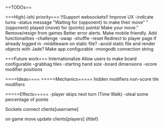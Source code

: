 

==TODOs==

===High(-ish) priority===
!!Support websockets!!
Improve UX
	-indicate turns
	-status message
		"Waiting for {opponent} to make their move"
		"{opponent} played {move} for {points} points! Make your move."
Remove/resign from games
Better error alerts.
Make mobile friendly.
Add functionalities
	-challenge
	-swap
	-shuffle
	-reset
Redirect to player page if already logged in
	-middleware on static file?
	-avoid static file and render objects with Jade?
Make app configurable
	-mongodb connection string

===Future work===
Internationalize
Allow users to make board configurable
	-grabbag tiles
	-starting hand size
	-board dimensions
	-score modifier positions

====Ideas====
=====Mechanics=====
hidden modifiers
non-score tile modifiers

=====Effects=====
-player skips next turn (Time Walk)
-steal some percentage of points

Sockets
connect
clients[username]

on game move
update clients[players] (ifdef)